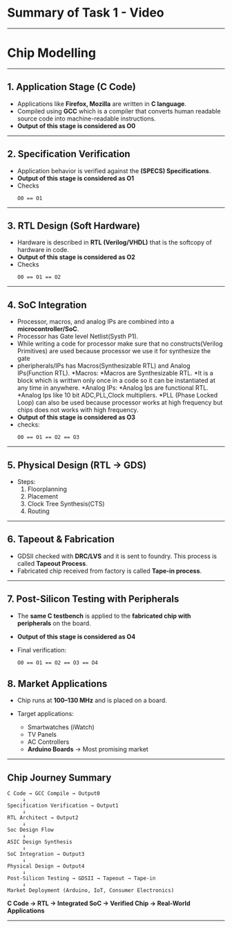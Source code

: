# Summary of Task 1 - Video

---

#  Chip Modelling
---
 
## 1. Application Stage (C Code)
 
* Applications like **Firefox, Mozilla** are written in **C language**.
* Compiled using **GCC** which is a compiler that converts human readable source code into machine-readable instructions.
* **Output of this stage is considered as O0**

---

## 2. Specification Verification

* Application behavior is verified against the **(SPECS) Specifications**.
* **Output of this stage is considered as O1**
* Checks
  ```
  O0 == O1
  ```
---

## 3. RTL Design (Soft Hardware)

* Hardware is described in **RTL (Verilog/VHDL)** that is the softcopy of hardware in code.
* **Output of this stage is considered as O2**
* Checks
  ```
  O0 == O1 == O2
  ```
---

## 4. SoC Integration

* Processor, macros, and analog IPs are combined into a **microcontroller/SoC**.
* Processor has Gate level Netlist(Systh P1).
* While writing a code for processor make sure that no constructs(Verilog Primitives) are used because processor we use it for synthesize the gate
* pheripherals/IPs has Macros(Synthesizable RTL) and Analog IPs(Function RTL).
    *Macros:
        *Macros are Synthesizable RTL.
        *It is a block which is writtwn only once in a code so it can be instantiated at any time in anywhere.
     *Analog IPs:
        *Analog Ips are functional RTL.
        *Analog Ips like 10 bit ADC,PLL,Clock multipliers.
        *PLL (Phase Locked Loop) can also be used because processor works at high frequency but chips does not works with high frequency.
*  **Output of this stage is considered as O3**
* checks:
  ```
  O0 == O1 == O2 == O3
  ```
  
---

## 5. Physical Design (RTL → GDS)

* Steps:
   1. Floorplanning
   2. Placement
   3. Clock Tree Synthesis(CTS)
   4. Routing

---

## 6. Tapeout & Fabrication

* GDSII checked with **DRC/LVS** and it is sent to foundry. This process is called **Tapeout Process**.
* Fabricated chip received from factory is called **Tape-in process**.

---

## 7. Post-Silicon Testing with Peripherals

* The **same C testbench** is applied to the **fabricated chip with peripherals** on the board.
* **Output of this stage is considered as O4**
* Final verification:

  ```
  O0 == O1 == O2 == O3 == O4
  ```
  
## 8. Market Applications

* Chip runs at **100–130 MHz** and is placed on a board.
* Target applications:

  *  Smartwatches (iWatch)
  *  TV Panels
  *  AC Controllers
  *  **Arduino Boards** →  Most promising market

---

## Chip Journey Summary

```
C Code → GCC Compile → Output0
     ↓
Specification Verification → Output1
     ↓
RTL Architect → Output2
     ↓
Soc Design Flow
     ↓
ASIC Design Synthesis
     ↓
SoC Integration → Output3
     ↓
Physical Design → Output4
     ↓
Post-Silicon Testing → GDSII → Tapeout → Tape-in
     ↓
Market Deployment (Arduino, IoT, Consumer Electronics)
```

**C Code → RTL → Integrated SoC → Verified Chip → Real-World Applications**

---

